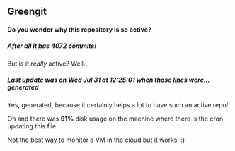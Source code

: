 ## Greengit

#### Do you wonder why this repository is so active?

##### After all it has 4072 commits!

But is it *really* active? Well...

##### Last update was on Wed Jul 31 at 12:25:01 when those lines were... generated

Yes, generated, because it certainly helps a lot to have such an active repo!

Oh and there was **91%** disk usage on the machine
where there is the cron updating this file.

Not the best way to monitor a VM in the cloud but it works! :)
